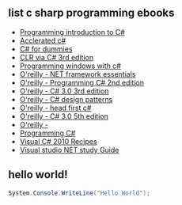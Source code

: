 ## list c sharp programming ebooks

- [Programming introduction to C#](https://theswissbay.ch/pdf/Gentoomen%20Library/Programming/CSharp/APress%20A%20Programmer%27s%20Introduction%20to%20C%23.pdf)
- [Acclerated c#](https://theswissbay.ch/pdf/Gentoomen%20Library/Programming/CSharp/Apress%20Accelerated%20C%20Sharp%202010.pdf)
- [C# for dummies](https://theswissbay.ch/pdf/Gentoomen%20Library/Programming/CSharp/C%23%202005%20for%20Dummies.pdf)
- [CLR via C# 3rd edition](https://theswissbay.ch/pdf/Gentoomen%20Library/Programming/CSharp/CLR%20via%20CSharp%203rd%20Edition%20-%20Jeffrey%20Richter.pdf)
- [Programming windows with c#](https://theswissbay.ch/pdf/Gentoomen%20Library/Programming/CSharp/Charles%20Petzold%20-%20Programming%20Microsoft%20Windows%20with%20C%23.pdf)
- [O'reilly - NET framework essentials](https://theswissbay.ch/pdf/Gentoomen%20Library/Programming/CSharp/O%27Reilly%20-%20NET%20framework%20essentials.pdf)
- [O'reilly - Programming C# 2nd edition](https://theswissbay.ch/pdf/Gentoomen%20Library/Programming/CSharp/O%27Reilly%20-%20Programming%20C%23%202nd%20Edition.pdf)
- [O'reilly - C# 3.0 3rd edition](https://theswissbay.ch/pdf/Gentoomen%20Library/Programming/CSharp/O%27Reilly%20C%23%203.0%20Cookbook%20%283rd%20Edition%29.pdf)
- [O'reilly - C# design patterns](https://theswissbay.ch/pdf/Gentoomen%20Library/Programming/CSharp/O%27Reilly%20C%23%203.0%20Design%20Patterns.pdf)
- [O'reilly - head first c#](https://theswissbay.ch/pdf/Gentoomen%20Library/Programming/CSharp/O%27Reilly%20Head%20First%20C%23.pdf)
- [O'reilly - C# 3.0 5th edition](https://theswissbay.ch/pdf/Gentoomen%20Library/Programming/CSharp/O%27Reilly%20Programming%20C%23%203.0%20%285th%20Edition%29.pdf)
- [O'reilly - ]()
- [Programming C#](https://theswissbay.ch/pdf/Gentoomen%20Library/Programming/CSharp/Programming_C%23.pdf)
- [Visual C# 2010 Recipes](https://theswissbay.ch/pdf/Gentoomen%20Library/Programming/CSharp/Visual%20C%23%202010%20Recipes%20No%20Cover.pdf)
- [Visual studio NET study Guide](https://theswissbay.ch/pdf/Gentoomen%20Library/Programming/CSharp/Visual%20Studio%20.NET%20C%23%20Study%20Guide.pdf)

## hello world!
```cs
System.Console.WriteLine("Hello World");
```